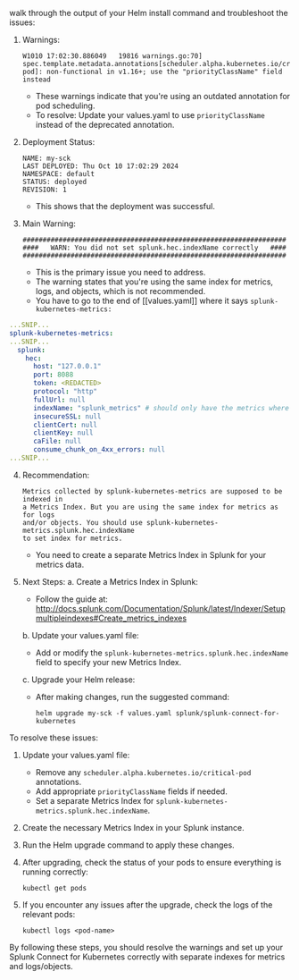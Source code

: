walk through the output of your Helm install command and troubleshoot the issues:

1. Warnings:
   ```
   W1010 17:02:30.886049   19816 warnings.go:70] spec.template.metadata.annotations[scheduler.alpha.kubernetes.io/critical-pod]: non-functional in v1.16+; use the "priorityClassName" field instead
   ```
   - These warnings indicate that you're using an outdated annotation for pod scheduling.
   - To resolve: Update your values.yaml to use `priorityClassName` instead of the deprecated annotation.

2. Deployment Status:
   ```
   NAME: my-sck
   LAST DEPLOYED: Thu Oct 10 17:02:29 2024
   NAMESPACE: default
   STATUS: deployed
   REVISION: 1
   ```
   - This shows that the deployment was successful.

3. Main Warning:
   ```
   ##################################################################
   ####   WARN: You did not set splunk.hec.indexName correctly   ####
   ##################################################################
   ```
   - This is the primary issue you need to address.
   - The warning states that you're using the same index for metrics, logs, and objects, which is not recommended.
   - You have to go to the end of [[values.yaml]] where it says `splunk-kubernetes-metrics:`

```yaml
...SNIP...
splunk-kubernetes-metrics:
...SNIP...
  splunk:
    hec:
      host: "127.0.0.1"
      port: 8088
      token: <REDACTED>
      protocol: "http"
      fullUrl: null
      indexName: "splunk_metrics" # should only have the metrics where others should say `indexName: "k8s_logs,k8s_metadata"`
      insecureSSL: null
      clientCert: null
      clientKey: null
      caFile: null
      consume_chunk_on_4xx_errors: null
...SNIP...
```

4. Recommendation:
   ```
   Metrics collected by splunk-kubernetes-metrics are supposed to be indexed in
   a Metrics Index. But you are using the same index for metrics as for logs
   and/or objects. You should use splunk-kubernetes-metrics.splunk.hec.indexName
   to set index for metrics.
   ```
   - You need to create a separate Metrics Index in Splunk for your metrics data.

5. Next Steps:
   a. Create a Metrics Index in Splunk:
      - Follow the guide at: http://docs.splunk.com/Documentation/Splunk/latest/Indexer/Setupmultipleindexes#Create_metrics_indexes

   b. Update your values.yaml file:
      - Add or modify the `splunk-kubernetes-metrics.splunk.hec.indexName` field to specify your new Metrics Index.

   c. Upgrade your Helm release:
      - After making changes, run the suggested command:
        ```
        helm upgrade my-sck -f values.yaml splunk/splunk-connect-for-kubernetes
        ```

To resolve these issues:

1. Update your values.yaml file:
   - Remove any `scheduler.alpha.kubernetes.io/critical-pod` annotations.
   - Add appropriate `priorityClassName` fields if needed.
   - Set a separate Metrics Index for `splunk-kubernetes-metrics.splunk.hec.indexName`.

2. Create the necessary Metrics Index in your Splunk instance.

3. Run the Helm upgrade command to apply these changes.

4. After upgrading, check the status of your pods to ensure everything is running correctly:
   ```
   kubectl get pods
   ```

5. If you encounter any issues after the upgrade, check the logs of the relevant pods:
   ```
   kubectl logs <pod-name>
   ```

By following these steps, you should resolve the warnings and set up your Splunk Connect for Kubernetes correctly with separate indexes for metrics and logs/objects.

